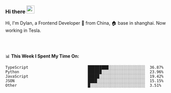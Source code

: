 ### Hi there <img src="https://media.giphy.com/media/hvRJCLFzcasrR4ia7z/giphy.gif" width="25px">

<!-- ![visitors](https://visitor-badge.glitch.me/badge?page_id=dislfyer.dislfyer) -->

Hi, I'm Dylan, a Frontend Developer 🚀 from China, 🏠 base in shanghai. Now working in Tesla.

<br/>
<br/>

📊 **This Week I Spent My Time On:**


<!--START_SECTION:waka-->

```text
TypeScript                          █████████░░░░░░░░░░░░░░░░  36.87%
Python                              ██████░░░░░░░░░░░░░░░░░░░  23.96%
JavaScript                          █████░░░░░░░░░░░░░░░░░░░░  19.42%
JSON                                ████░░░░░░░░░░░░░░░░░░░░░  15.15%
Other                               █░░░░░░░░░░░░░░░░░░░░░░░░  3.51%
```

<!--END_SECTION:waka-->

<!--
**About Me:**
 -->
